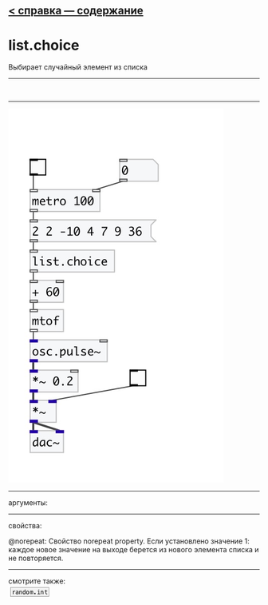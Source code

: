 [< справка — содержание](index.html)
---

# list.choice


Выбирает случайный элемент из списка

---

<br>


---


![example](examples/list.choice-example.jpg)

---
аргументы:


---
свойства:

@norepeat: Свойство norepeat property. Если установлено значение 1: каждое новое значение на выходе берется из нового элемента списка и не повторяется.<br>

---
смотрите также:<br>
[![random.int](img/object_random.int.png)](random.int.html)
